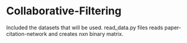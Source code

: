 # Collaborative-Filtering

Included the datasets that will be used.
read_data.py files reads paper-citation-network and creates nxn binary matrix.
